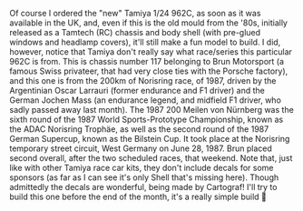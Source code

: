 Of course I ordered the "new" Tamiya 1/24 962C, as soon as it was available in the UK, and, even if this is the old mould from the '80s, initially released as a Tamtech (RC) chassis and body shell (with pre-glued windows and headlamp covers), it'll still make a fun model to build. I did, however, notice that Tamiya don't really say what race/series this particular 962C is from. This is chassis number 117 belonging to Brun Motorsport (a famous Swiss privateer, that had very close ties with the Porsche factory), and this one is from the 200km of Norisring race, of 1987, driven by the Argentinian Oscar Larrauri (former endurance and F1 driver) and the German Jochen Mass (an endurance legend, and midfield F1 driver, who sadly passed away last month). The 1987 200 Meilen von Nürnberg was the sixth round of the 1987 World Sports-Prototype Championship, known as the ADAC Norisring Trophäe, as well as the second round of the 1987 German Supercup, known as the Bilstein Cup. It took place at the Norisring temporary street circuit, West Germany on June 28, 1987. Brun placed second overall, after the two scheduled races, that weekend. Note that, just like with other Tamiya race car kits, they don't include decals for some sponsors (as far as I can see it's only Shell that's missing here). Though admittedly the decals are wonderful, being made by Cartograf! I'll try to build this one before the end of the month, it's a really simple build 🙂
